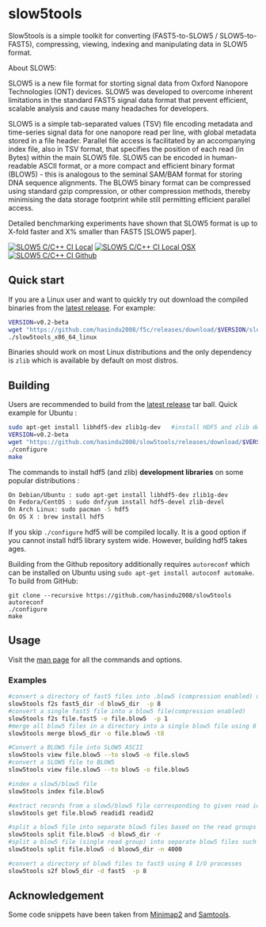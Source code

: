 # slow5tools

Slow5tools is a simple toolkit for converting (FAST5-to-SLOW5 / SLOW5-to-FAST5), compressing, viewing, indexing and manipulating data in SLOW5 format.

About SLOW5:

SLOW5 is a new file format for storting signal data from Oxford Nanopore Technologies (ONT) devices. SLOW5 was developed to overcome inherent limitations in the standard FAST5 signal data format that prevent efficient, scalable analysis and cause many headaches for developers.

SLOW5 is a simple tab-separated values (TSV) file encoding metadata and time-series signal data for one nanopore read per line, with global metadata stored in a file header. Parallel file access is facilitated by an accompanying index file, also in TSV format, that specifies the position of each read (in Bytes) within the main SLOW5 file. SLOW5 can be encoded in human-readable ASCII format, or a more compact and efficient binary format (BLOW5) - this is analogous to the seminal SAM/BAM format for storing DNA sequence alignments. The BLOW5 binary format can be compressed using standard gzip compression, or other compression methods, thereby minimising the data storage footprint while still permitting efficient parallel access.

Detailed benchmarking experiments have shown that SLOW5 format is up to X-fold faster and X% smaller than FAST5 [SLOW5 paper].

<todo>

<!--- [![Build Status](https://travis-ci.com/hasindu2008/slow5.svg?token=pN7xnsxgLrRxbAn8WLVQ&branch=master)](https://travis-ci.com/hasindu2008/slow5) -->
[![SLOW5 C/C++ CI Local](https://github.com/hasindu2008/slow5tools/workflows/SLOW5%20C/C++%20CI%20Local/badge.svg)](https://github.com/hasindu2008/slow5tools/actions?query=workflow%3A%22SLOW5+C%2FC%2B%2B+CI+Local%22)
[![SLOW5 C/C++ CI Local OSX](https://github.com/hasindu2008/slow5tools/workflows/SLOW5%20C/C++%20CI%20Local%20OSX/badge.svg)](https://github.com/hasindu2008/slow5tools/actions/workflows/c-cpp-selfhosted-mac.yml?query=workflow%3A%22SLOW5+C%2FC%2B%2B+CI+Local+OSX%22)
[![SLOW5 C/C++ CI Github](https://github.com/hasindu2008/slow5tools/workflows/SLOW5%20C/C++%20CI%20Github/badge.svg)](https://github.com/hasindu2008/slow5tools/actions?query=workflow%3A%22SLOW5+C%2FC%2B%2B+CI+Github%22)

## Quick start

If you are a Linux user and want to quickly try out download the compiled binaries from the [latest release](https://github.com/hasindu2008/slow5tools/releases). For example:
```sh
VERSION=v0.2-beta
wget "https://github.com/hasindu2008/f5c/releases/download/$VERSION/slow5tools-$VERSION-binaries.tar.gz" && tar xvf slow5tools-$VERSION-binaries.tar.gz && cd slow5tools-$VERSION/
./slow5tools_x86_64_linux
```
Binaries should work on most Linux distributions and the only dependency is `zlib` which is available by default on most distros.

## Building

Users are recommended to build from the  [latest release](https://github.com/hasindu2008/slow5tools/releases) tar ball. Quick example for Ubuntu :
```sh
sudo apt-get install libhdf5-dev zlib1g-dev   #install HDF5 and zlib development libraries
VERSION=v0.2-beta
wget "https://github.com/hasindu2008/slow5tools/releases/download/$VERSION/slow5tools-$VERSION-release.tar.gz" && tar xvf slow5tools-$VERSION-release.tar.gz && cd slow5tools-$VERSION/
./configure
make
```
The commands to install hdf5 (and zlib) __development libraries__ on some popular distributions :
```sh
On Debian/Ubuntu : sudo apt-get install libhdf5-dev zlib1g-dev
On Fedora/CentOS : sudo dnf/yum install hdf5-devel zlib-devel
On Arch Linux: sudo pacman -S hdf5
On OS X : brew install hdf5
```
If you skip `./configure` hdf5 will be compiled locally. It is a good option if you cannot install hdf5 library system wide. However, building hdf5 takes ages.

Building from the Github repository additionally requires `autoreconf` which can be installed on Ubuntu using `sudo apt-get install autoconf automake`. To build from GitHub:

```
git clone --recursive https://github.com/hasindu2008/slow5tools
autoreconf
./configure
make
```

## Usage

Visit the [man page](https://github.com/hasindu2008/slow5tools/blob/master/docs/commands.md) for all the commands and options.

### Examples

```sh
#convert a directory of fast5 files into .blow5 (compression enabled) using 8 I/O processes
slow5tools f2s fast5_dir -d blow5_dir  -p 8
#convert a single fast5 file into a blow5 file(compression enabled)
slow5tools f2s file.fast5 -o file.blow5  -p 1
#merge all blow5 files in a directory into a single blow5 file using 8 threads
slow5tools merge blow5_dir -o file.blow5 -t8

#Convert a BLOW5 file into SLOW5 ASCII
slow5tools view file.blow5 --to slow5 -o file.slow5
#convert a SLOW5 file to BLOW5
slow5tools view file.slow5 --to blow5 -o file.blow5

#index a slow5/blow5 file
slow5tools index file.blow5

#extract records from a slow5/blow5 file corresponding to given read ids
slow5tools get file.blow5 readid1 readid2

#split a blow5 file into separate blow5 files based on the read groups
slow5tools split file.blow5 -d blow5_dir -r
#split a blow5 file (single read group) into separate blow5 files such that there are 4000 reads in one file
slow5tools split file.blow5 -d bloow5_dir -n 4000

#convert a directory of blow5 files to fast5 using 8 I/O processes
slow5tools s2f blow5_dir -d fast5  -p 8

```

## Acknowledgement
Some code snippets have been taken from [Minimap2](https://github.com/lh3/minimap2) and [Samtools](http://samtools.sourceforge.net/).
